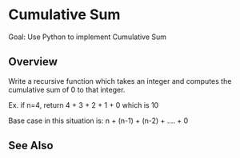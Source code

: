# Cumulative Sum 

Goal: Use Python to implement Cumulative Sum

## Overview

Write a recursive function which takes an integer and computes the cumulative sum of 0 to that integer.

Ex. if n=4, return 4 + 3 + 2 + 1 + 0 which is 10

Base case in this situation is: n + (n-1) + (n-2) + .... + 0

## See Also